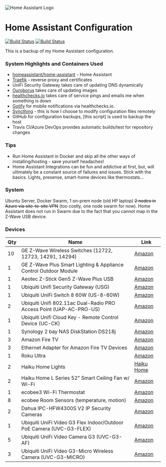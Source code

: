 ![Home Assistant Logo](https://upload.wikimedia.org/wikipedia/commons/thumb/6/6e/Home_Assistant_Logo.svg/240px-Home_Assistant_Logo.svg.png)

# Home Assistant Configuration

[![Build Status](https://img.shields.io/travis/joe-scalise/HomeAssistantConfig?style=for-the-badge)](https://travis-ci.org/joe-scalise/HomeAssistantConfig)
[![Build Status](https://img.shields.io/azure-devops/build/joescalise/af5372e7-8c15-4d17-8dbd-3effb1bf0fc2/1?style=for-the-badge)](https://dev.azure.com/joescalise/HomeAssistant)

This is a backup of my Home Assistant configuration.

### System Highlights and Containers Used

* [homeassistant/home-assistant](https://hub.docker.com/r/homeassistant/home-assistant/) - Home Assistant
* [Traefik](https://hub.docker.com/r/_/traefik/) - reverse proxy and certificates
* UniFi Security Gateway takes care of updating DNS dynamically
* [Ouroborus](https://hub.docker.com/r/pyouroboros/ouroboros) takes care of updating images
* [healthchecks.io](https://healthchecks.io/) takes care of service pings and emails me when something is down
* [Gotify](https://hub.docker.com/r/gotify/server) for mobile notifications via healthchecks.io.
* [Syncthing](https://hub.docker.com/r/linuxserver/syncthing/) - this is how I choose to modify configuration files remotely
* GitHub for configuration backups, [this script] is used to backup the host
* Travis CI/Azure DevOps provides automatic builds/test for repository changes

### Tips

* Run Home Assistant in Docker and skip all the other ways of installing/hosting - save yourself headaches!
* Home Assistant Integrations can be fun and addictive at first, but, will ultimately be a constant source of failures and issues.  Stick with the basics.  Lights, presense, smart-home devices like thermostats...

### System

Ubuntu Server, Docker Swarm, 1 on-prem node (old HP laptop) ~~2 nodes in Azure via site-to-site VPN~~ (too costly, one node swarm for now).  Home Assistant does not run in Swarm due to the fact that you cannot map in the Z-Wave USB device.

### Devices

| Qty   | Name                                                  | Link |
| ----- | ----------------------------------------------------- | ---- |
| 10 | GE Z-Wave Wireless Switches (12722, 12723, 14291, 14294) | [Amazon](https://amzn.to/2XmCIb2) |
| 1 | GE Z-Wave Plus Smart Lighting & Appliance Control Outdoor Module | [Amazon](https://amzn.to/32Nk1yf) |
| 1 | Aeotec Z-Stick Gen5 Z-Wave Plus USB | [Amazon](https://amzn.to/32NZ5qS) |
| 1 | Ubiquiti Unifi Security Gateway (USG) | [Amazon](https://amzn.to/2CM7HUd) |
| 1 | Ubiquiti UniFi Switch 8 60W (US-8-60W) | [Amazon](https://amzn.to/374BpSp) |
| 2 | Ubiquiti Unifi 802.11ac Dual-Radio PRO Access Point (UAP-AC-PRO-US)| [Amazon](https://amzn.to/2KkbsnZ) |
| 1 | Ubiquiti Unifi Cloud Key - Remote Control Device (UC-CK)| [Amazon](https://amzn.to/2CIQBqz) |
| 1 | Synology 2 bay NAS DiskStation DS218j | [Amazon](https://amzn.to/2KhXxiv) |
| 3 | Amazon Fire TV  | [Amazon](https://amzn.to/33RzoH6) |
| 3 | Ethernet Adapter for Amazon Fire TV Devices | [Amazon](https://amzn.to/2pitaB5) |
| 1 | Roku Ultra  | [Amazon](https://amzn.to/2QqCgXw) |
| 2 | Haiku Home Lights | [Haiku Home](https://www.haikuhome.com/) |
| 2 | Haiku Home L Series 52" Smart Ceiling Fan w/ Wi-Fi | [Amazon](https://amzn.to/2rLd3Nr) |
| 1 | ecobee3 Wi-Fi Thermostat | [Amazon](https://amzn.to/2Oh3Gwo) |
| 8 | ecobee Room Sensors (temperature, motion) | [Amazon](https://amzn.to/2CKC4dQ) |
| 2 | Dahua IPC-HFW4300S V2 IP Security Cameras | [Amazon](https://amzn.to/2rLJBqz) |
| 1 | Ubiquiti UniFi Video G3 Flex Indoor/Outdoor PoE Camera (UVC-G3-FLEX) | [Amazon](https://amzn.to/2NKBCm2) |
| 5 | Ubiquiti UniFi Video Camera G3 (UVC-G3-AF) | [Amazon](https://amzn.to/33MdTaI) |
| 3 | Ubiquiti UniFi Video G3-Micro Wireless Camera (UVC-G3-MICRO)| [Amazon](https://amzn.to/357a2Fl) |

